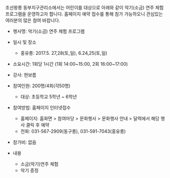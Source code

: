 조선왕릉 동부지구관리소에서는 어린이를 대상으로 아래와 같이 악기(소금) 연주 체험 프로그램을 운영하고자 합니다. 홈페이지 예약 접수를 통해 참가 가능하오니 관심있는 여러분의 많은 참여 바랍니다.

- 행사명: 악기(소금) 연주 체험 프로그램

- 일시 및 장소
  - 홍유릉: 2017.5. 27,28(토,일), 6.24,25(토,일)

- 소요시간: 1회당 1시간 (1회 14:00~15:00, 2회 16:00~17:00)

- 강사: 현보름

- 참여인원: 200명/4회(각50명)
  - 대상: 초등학교 5학년 ~ 6학년

- 참여방법: 홈페이지 인터넷접수
  - 홈페이지: 홈화면 > 참여마당 > 문화행사 > 문화행사 안내 > 달력에서 해당 행사 클릭 후 예약
  - 전화: 031-567-2909(동구릉), 031-591-7043(홍유릉)

- 참가비: 없음

- 내용
  - 소금(악기)연주 체험
  - 악기 증정